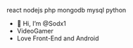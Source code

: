 react nodejs php mongodb mysql python
- 👋 Hi, I’m @Sodx1
- VideoGamer
- Love Front-End and Android


<!---
Sodx1/Sodx1 is a ✨ special ✨ repository because its `README.md` (this file) appears on your GitHub profile.
You can click the Preview link to take a look at your changes.
--->
